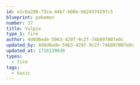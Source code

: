```yaml
---
id: e1cba298-73ca-44b7-b08e-bb24374297c5
blueprint: pokemon
number: 37
title: Vulpix
type_1: fire
author: 4d8d6ede-5963-429f-9c2f-74b897007e0c
updated_by: 4d8d6ede-5963-429f-9c2f-74b897007e0c
updated_at: 1716139830
types:
  - fire
tags:
  - basic
---
```

